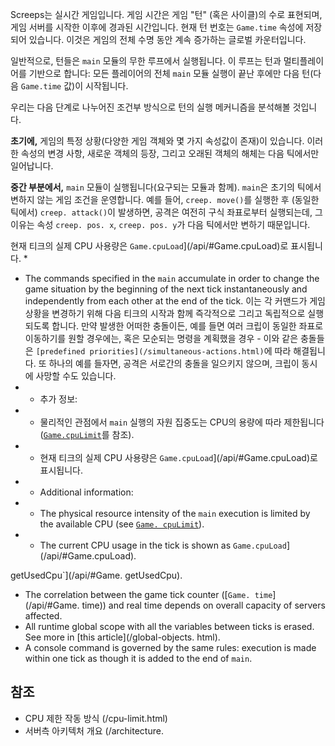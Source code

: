 Screeps는 실시간 게임입니다. 게임 시간은 게임 "턴" (혹은 사이클)의 수로 표현되며, 게임 서버를 시작한 이후에 경과된 시간입니다. 현재 턴 번호는 `Game.time` 속성에 저장되어 있습니다. 이것은 게임의 전체 수명 동안 계속 증가하는 글로벌 카운터입니다.

일반적으로, 턴들은 `main` 모듈의 무한 루프에서 실행됩니다. 이 루프는 턴과 멀티플레이어를 기반으로 합니다: 모든 플레이어의 전체 `main` 모듈 실행이 끝난 후에만 다음 턴(다음 `Game.time` 값)이 시작됩니다.

우리는 다음 단계로 나누어진 조건부 방식으로 턴의 실행 메커니즘을 분석해볼 것입니다.

**초기에,** 게임의 특정 상황(다양한 게임 객체와 몇 가지 속성값이 존재)이 있습니다. 이러한 속성의 변경 사항, 새로운 객체의 등장, 그리고 오래된 객체의 해체는 다음 틱에서만 일어납니다.

**중간 부분에서,** `main` 모듈이 실행됩니다(요구되는 모듈과 함께). `main`은 초기의 틱에서 변하지 않는 게임 조건을 운영합니다. 예를 들어, `creep. move()`를 실행한 후 (동일한 틱에서) `creep. attack()`이 발생하면, 공격은 여전히 구식 좌표로부터 실행되는데, 그 이유는 속성 `creep. pos. x`, `creep. pos. y`가 다음 틱에서만 변하기 때문입니다.

현재 티크의 실제 CPU 사용량은 `Game.cpuLoad`](/api/#Game.cpuLoad)로 표시됩니다. *
*   The commands specified in the `main` accumulate in order to change the game situation by the beginning of the next tick instantaneously and independently from each other at the end of the tick. 이는 각 커맨드가 게임 상황을 변경하기 위해 다음 티크의 시작과 함께 즉각적으로 그리고 독립적으로 실행되도록 합니다. 만약 발생한 어떠한 충돌이든, 예를 들면 여러 크립이 동일한 좌표로 이동하기를 원할 경우에는, 혹은 모순되는 명령을 계획했을 경우 - 이와 같은 충돌들은 `[predefined priorities](/simultaneous-actions.html)`에 따라 해결됩니다. 또 하나의 예를 들자면, 공격은 서로간의 충돌을 일으키지 않으며, 크립이 동시에 사망할 수도 있습니다.
* * 추가 정보:
*   *  물리적인 관점에서 `main` 실행의 자원 집중도는 CPU의 용량에 따라 제한됩니다 ([`Game.cpuLimit`](/api/#Game.cpuLimit)를 참조).
*   * 현재 티크의 실제 CPU 사용량은 `Game.cpuLoad`](/api/#Game.cpuLoad)로 표시됩니다.
* * Additional information:
*   * The physical resource intensity of the `main` execution is limited by the available CPU (see [`Game. cpuLimit`](/api/#Game.cpuLimit)).
*   * The current CPU usage in the tick is shown as `Game.cpuLoad`](/api/#Game.cpuLoad).

getUsedCpu`](/api/#Game. getUsedCpu). 
*   The correlation between the game tick counter ([`Game. time`](/api/#Game. time)) and real time depends on overall capacity of servers affected. 
*   All runtime global scope with all the variables between ticks is erased.  See more in [this article](/global-objects. html). 
*   A console command is governed by the same rules: execution is made within one tick as though it is added to the end of `main`. 

## 참조

*   CPU 제한 작동 방식 (/cpu-limit.html)
* 서버측 아키텍처 개요 (/architecture.